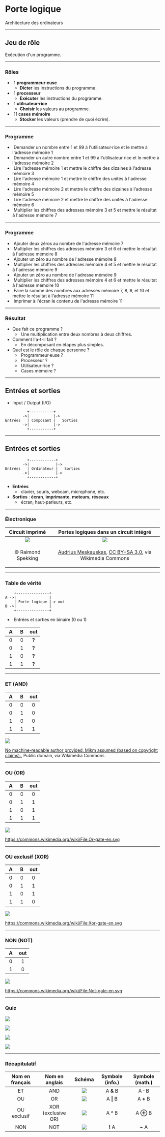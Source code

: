 # Porte logique

Architecture des ordinateurs

---

## Jeu de rôle

Exécution d'un programme.

---

### Rôles

- &shy;<!-- .element: class="fragment" --> 1 **programmeur·euse**
  - **Dicter** les instructions du programme.
- &shy;<!-- .element: class="fragment" --> 1 **processeur**
  - **Exécuter** les instructions du programme.
- &shy;<!-- .element: class="fragment" --> 1 **utilisateur·rice**
  - **Choisir** les valeurs au programme.
- &shy;<!-- .element: class="fragment" --> 11 **cases mémoire**
  - **Stocker** les valeurs (prendre de quoi écrire).

---

### Programme

- &shy;<!-- .element: class="fragment" --> Demander un nombre entre 1 et 99 à l'utilisateur·rice et le mettre à l'adresse mémoire 1​
- &shy;<!-- .element: class="fragment" --> Demander un autre nombre entre 1 et 99 à l'utilisateur·rice et le mettre à l'adresse mémoire 2​
- &shy;<!-- .element: class="fragment" --> Lire l'adresse mémoire 1 et mettre le chiffre des dizaines à l'adresse mémoire 3​
- &shy;<!-- .element: class="fragment" --> Lire l'adresse mémoire 1 et mettre le chiffre des unités à l'adresse mémoire 4​
- &shy;<!-- .element: class="fragment" --> Lire l'adresse mémoire 2 et mettre le chiffre des dizaines à l'adresse mémoire 5​
- &shy;<!-- .element: class="fragment" --> Lire l'adresse mémoire 2 et mettre le chiffre des unités à l'adresse mémoire 6​
- &shy;<!-- .element: class="fragment" --> Multiplier les chiffres des adresses mémoire 3 et 5 et mettre le résultat à l'adresse mémoire 7​

---

### Programme

- &shy;<!-- .element: class="fragment" --> Ajouter deux zéros au nombre de l'adresse mémoire 7​
- &shy;<!-- .element: class="fragment" --> Multiplier les chiffres des adresses mémoire 3 et 6 et mettre le résultat à l'adresse mémoire 8​
- &shy;<!-- .element: class="fragment" --> Ajouter un zéro au nombre de l'adresse mémoire 8​
- &shy;<!-- .element: class="fragment" --> Multiplier les chiffres des adresses mémoire 4 et 5 et mettre le résultat à l'adresse mémoire 9​
- &shy;<!-- .element: class="fragment" --> Ajouter un zéro au nombre de l'adresse mémoire 9​
- &shy;<!-- .element: class="fragment" --> Multiplier les chiffres des adresses mémoire 4 et 6 et mettre le résultat à l'adresse mémoire 10​
- &shy;<!-- .element: class="fragment" --> Faire la somme des nombres aux adresses mémoire 7, 8, 9, et 10 et mettre le résultat à l'adresse mémoire 11​
- &shy;<!-- .element: class="fragment" --> Imprimer à l'écran le contenu de l'adresse mémoire 11

---

### Résultat

- Que fait ce programme ?
  - &shy;<!-- .element: class="fragment" --> Une multiplication entre deux nombres à deux chiffres.
- Comment l'a-t-il fait ?
  - &shy;<!-- .element: class="fragment" --> En décomposant en étapes plus simples.
- Quel est le rôle de chaque personne ?
  - &shy;<!-- .element: class="fragment" --> Programmeur·euse ?
  - &shy;<!-- .element: class="fragment" --> Processeur ?
  - &shy;<!-- .element: class="fragment" --> Utilisateur·rice ?
  - &shy;<!-- .element: class="fragment" --> Cases mémoire ?

---

## Entrées et sorties

- Input / Output (I/O)

```kroki svgbob half
          +-----------+
        ->|           |->
Entrées   | Composant |   Sorties
        ->|           |->
          +-----------+
```

---

## Entrées et sorties

```kroki svgbob half
          +------------+
        ->|            |->
Entrées   | Ordinateur |   Sorties
        ->|            |->
          +------------+
```

- **Entrées**
  - &shy;<!-- .element: class="fragment" --> clavier, souris, webcam, microphone, etc.
- **Sorties** : **écran**, **imprimante**, **moteurs**, **réseaux**
  - &shy;<!-- .element: class="fragment" --> écran, haut-parleurs, etc.

---

### Électronique

|                                            Circuit imprimé                                            |                                                                                                            Portes logiques dans un circuit intégré                                                                                                             |
| :---------------------------------------------------------------------------------------------------: | :------------------------------------------------------------------------------------------------------------------------------------------------------------------------------------------------------------------------------------------------------------: |
| ![](https://upload.wikimedia.org/wikipedia/commons/a/a4/SEG_DVD_430_-_Printed_circuit_board-4276.jpg) |                                                                     ![](https://upload.wikimedia.org/wikipedia/commons/c/c6/TexasInstruments_7400_chip%2C_view_and_element_placement.jpg)                                                                      |
|                             <p class="reference">© Raimond Spekking</p>                              | <p class="reference"><a href="https://commons.wikimedia.org/wiki/File:TexasInstruments_7400_chip,_view_and_element_placement.jpg">Audrius Meskauskas</a>, <a href="http://creativecommons.org/licenses/by-sa/3.0/">CC BY-SA 3.0</a>, via Wikimedia Commons</p> |

---

### Table de vérité

```kroki svgbob half
    +---------------+
A ->|               |
    | Porte logique |-> out
B ->|               |
    +---------------+
```

- &shy;<!-- .element: class="fragment" --> Entrées et sorties en binaire (0 ou 1)

| &nbsp;A&nbsp; | &nbsp;B&nbsp; |  out  |
| :-----------: | :-----------: | :---: |
|       0       |       0       | **?** |
|       0       |       1       | **?** |
|       1       |       0       | **?** |
|       1       |       1       | **?** |

<!-- .element: class="fragment" -->

---

### ET (AND)

| &nbsp;A&nbsp; | &nbsp;B&nbsp; | out |
| :-----------: | :-----------: | :-: |
|       0       |       0       |  0  |
|       0       |       1       |  0  |
|       1       |       0       |  0  |
|       1       |       1       |  1  |

![](https://upload.wikimedia.org/wikipedia/commons/8/8c/Logic-gate-and-us.svg) <!-- .element: class="half" -->

<p class="reference">
  <a href="https://commons.wikimedia.org/wiki/File:Logic-gate-and-us.svg">No machine-readable author provided. Mikm assumed (based on copyright claims).</a>, Public domain, via Wikimedia Commons
</p>

---

### OU (OR)

| &nbsp;A&nbsp; | &nbsp;B&nbsp; | out |
| :-----------: | :-----------: | :-: |
|       0       |       0       |  0  |
|       0       |       1       |  1  |
|       1       |       0       |  1  |
|       1       |       1       |  1  |

![](https://upload.wikimedia.org/wikipedia/commons/4/4c/Or-gate-en.svg) <!-- .element: class="half" -->

https://commons.wikimedia.org/wiki/File:Or-gate-en.svg <!-- .element: class="reference" -->

---

### OU exclusif (XOR)

| &nbsp;A&nbsp; | &nbsp;B&nbsp; | out |
| :-----------: | :-----------: | :-: |
|       0       |       0       |  0  |
|       0       |       1       |  1  |
|       1       |       0       |  1  |
|       1       |       1       |  0  |

![](https://upload.wikimedia.org/wikipedia/commons/6/6d/Xor-gate-en.svg) <!-- .element: class="half" -->

https://commons.wikimedia.org/wiki/File:Xor-gate-en.svg <!-- .element: class="reference" -->

---

### NON (NOT)

| &nbsp;A&nbsp; | out |
| :-----------: | :-: |
|       0       |  1  |
|       1       |  0  |

![](https://upload.wikimedia.org/wikipedia/commons/9/9f/Not-gate-en.svg) <!-- .element: class="half" -->

https://commons.wikimedia.org/wiki/File:Not-gate-en.svg <!-- .element: class="reference" -->

---

### Quiz

![](https://upload.wikimedia.org/wikipedia/commons/4/4c/Or-gate-en.svg) <!-- .element: class="fragment" -->

![](https://upload.wikimedia.org/wikipedia/commons/8/8c/Logic-gate-and-us.svg) <!-- .element: class="fragment" -->

![](https://upload.wikimedia.org/wikipedia/commons/9/9f/Not-gate-en.svg) <!-- .element: class="fragment" -->

![](https://upload.wikimedia.org/wikipedia/commons/6/6d/Xor-gate-en.svg) <!-- .element: class="fragment" -->

---

### Récapitulatif

| Nom en français |   Nom en anglais   |                                     Schéma                                     | Symbole (info.) |   Symbole (math.)    |
| :-------------: | :----------------: | :----------------------------------------------------------------------------: | :-------------: | :------------------: |
|       ET        |        AND         | ![](https://upload.wikimedia.org/wikipedia/commons/8/8c/Logic-gate-and-us.svg) |    A **&** B    |    A **&sdot;** B    |
|       OU        |         OR         |    ![](https://upload.wikimedia.org/wikipedia/commons/4/4c/Or-gate-en.svg)     |   A **\|** B    |      A **+** B       |
|   OU exclusif   | XOR (exclusive OR) |    ![](https://upload.wikimedia.org/wikipedia/commons/6/6d/Xor-gate-en.svg)    |    A **^** B    | A **&CirclePlus;** B |
|       NON       |        NOT         |    ![](https://upload.wikimedia.org/wikipedia/commons/9/9f/Not-gate-en.svg)    |     **!** A     |     **&not;** A      |
